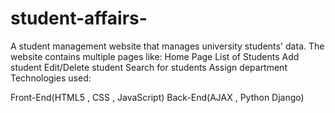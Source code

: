 # student-affairs-
A student management website that manages university students' data. The website contains multiple pages like:
Home Page
List of Students
Add student
Edit/Delete student
Search for students
Assign department
Technologies used:

Front-End(HTML5 , CSS , JavaScript)
Back-End(AJAX , Python Django)
